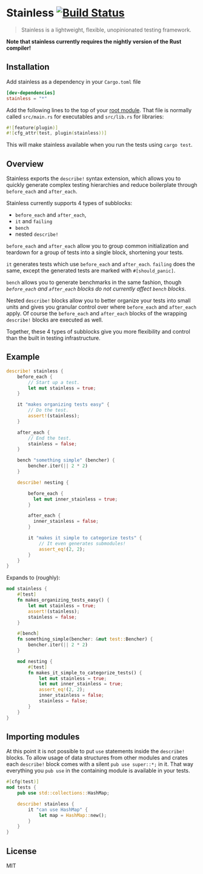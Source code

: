 # Stainless [![Build Status](https://travis-ci.org/reem/stainless.svg?branch=master)](https://travis-ci.org/reem/stainless)

> Stainless is a lightweight, flexible, unopinionated testing framework.

**Note that stainless currently requires the nightly version of the Rust compiler!**

## Installation

Add stainless as a dependency in your `Cargo.toml` file
``` toml
[dev-dependencies]
stainless = "*"
```

Add the following lines to the top of your
[root module](https://doc.rust-lang.org/book/crates-and-modules.html).
That file is normally called `src/main.rs` for executables and
`src/lib.rs` for libraries:

``` rust
#![feature(plugin)]
#![cfg_attr(test, plugin(stainless))]
```

This will make stainless available when you run the tests using `cargo
test`.

## Overview

Stainless exports the `describe!` syntax extension, which allows you
to quickly generate complex testing hierarchies and reduce boilerplate
through `before_each` and `after_each`.

Stainless currently supports 4 types of subblocks:
 - `before_each` and `after_each`,
 - `it` and `failing`
 - `bench`
 - nested `describe!`

`before_each` and `after_each` allow you to group common
initialization and teardown for a group of tests into a single block,
shortening your tests.

`it` generates tests which use `before_each` and `after_each`.
`failing` does the same, except the generated tests are marked with
`#[should_panic]`.

`bench` allows you to generate benchmarks in the same fashion, though
*`before_each` and `after_each` blocks do not currently affect `bench`
blocks*.

Nested `describe!` blocks allow you to better organize your tests into
small units and gives you granular control over where `before_each`
and `after_each` apply. Of course the `before_each` and `after_each`
blocks of the wrapping `describe!` blocks are executed as well.

Together, these 4 types of subblocks give you more flexibility and
control than the built in testing infrastructure.

## Example

```rust
describe! stainless {
    before_each {
        // Start up a test.
        let mut stainless = true;
    }

    it "makes organizing tests easy" {
        // Do the test.
        assert!(stainless);
    }

    after_each {
        // End the test.
        stainless = false;
    }

    bench "something simple" (bencher) {
        bencher.iter(|| 2 * 2)
    }

    describe! nesting {

        before_each {
          let mut inner_stainless = true;
        }

        after_each {
          inner_stainless = false;
        }

        it "makes it simple to categorize tests" {
            // It even generates submodules!
            assert_eq!(2, 2);
        }
    }
}
```

Expands to (roughly):

```rust
mod stainless {
    #[test]
    fn makes_organizing_tests_easy() {
        let mut stainless = true;
        assert!(stainless);
        stainless = false;
    }

    #[bench]
    fn something_simple(bencher: &mut test::Bencher) {
        bencher.iter(|| 2 * 2)
    }

    mod nesting {
        #[test]
        fn makes_it_simple_to_categorize_tests() {
            let mut stainless = true;
            let mut inner_stainless = true;
            assert_eq!(2, 2);
            inner_stainless = false;
            stainless = false;
        }
    }
}
```

## Importing modules

At this point it is not possible to put `use` statements inside the
`describe!` blocks. To allow usage of data structures from other
modules and crates each `describe!` block comes with a silent `pub use
super::*;` in it. That way everything you `pub use` in the containing
module is available in your tests.

```rust
#[cfg(test)]
mod tests {
    pub use std::collections::HashMap;

    describe! stainless {
        it "can use HashMap" {
            let map = HashMap::new();
        }
    }
}
```

## License

MIT
